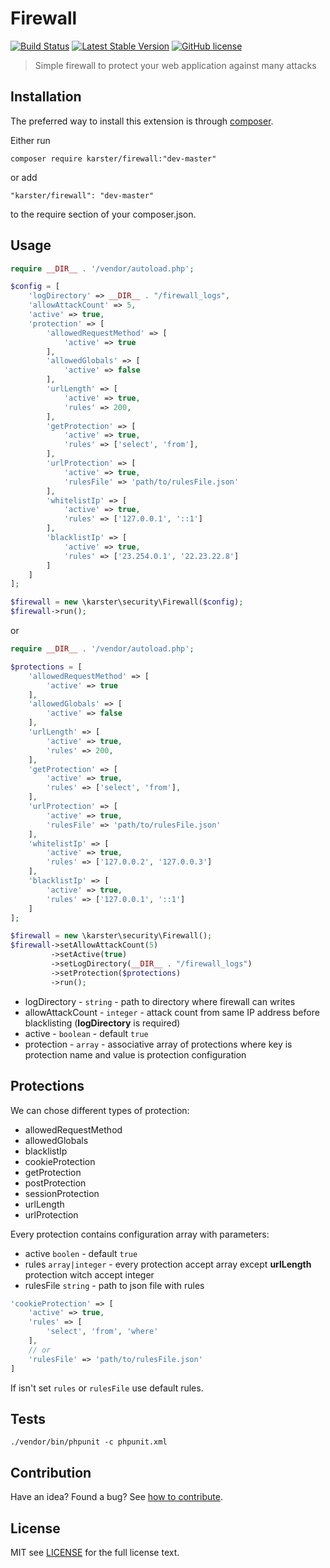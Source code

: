 # Firewall

[![Build Status](https://travis-ci.org/karster/firewall.svg?branch=master)][travis]
[![Latest Stable Version](https://poser.pugx.org/karster/security/v/stable)][version]
[![GitHub license](https://img.shields.io/badge/license-MIT-blue.svg)][license]

> Simple firewall to protect your web application against many attacks

## Installation

The preferred way to install this extension is through [composer](http://getcomposer.org/download/).

Either run

```shell
composer require karster/firewall:"dev-master"
```

or add

```
"karster/firewall": "dev-master"
```

to the require section of your composer.json.

## Usage
```php
require __DIR__ . '/vendor/autoload.php';

$config = [
    'logDirectory' => __DIR__ . "/firewall_logs",
    'allowAttackCount' => 5,
    'active' => true,
    'protection' => [
        'allowedRequestMethod' => [
            'active' => true
        ],
        'allowedGlobals' => [
            'active' => false
        ],
        'urlLength' => [
            'active' => true,
            'rules' => 200,
        ],
        'getProtection' => [
            'active' => true,
            'rules' => ['select', 'from'],
        ],
        'urlProtection' => [
            'active' => true,
            'rulesFile' => 'path/to/rulesFile.json'
        ],
        'whitelistIp' => [
            'active' => true,
            'rules' => ['127.0.0.1', '::1']
        ],
        'blacklistIp' => [
            'active' => true,
            'rules' => ['23.254.0.1', '22.23.22.8']
        ]
    ]
];

$firewall = new \karster\security\Firewall($config);
$firewall->run();

```

or

```php
require __DIR__ . '/vendor/autoload.php';

$protections = [
    'allowedRequestMethod' => [
        'active' => true
    ],
    'allowedGlobals' => [
        'active' => false
    ],
    'urlLength' => [
        'active' => true,
        'rules' => 200,
    ],
    'getProtection' => [
        'active' => true,
        'rules' => ['select', 'from'],
    ],
    'urlProtection' => [
        'active' => true,
        'rulesFile' => 'path/to/rulesFile.json'
    ],
    'whitelistIp' => [
        'active' => true,
        'rules' => ['127.0.0.2', '127.0.0.3']
    ],
    'blacklistIp' => [
        'active' => true,
        'rules' => ['127.0.0.1', '::1']
    ]
];

$firewall = new \karster\security\Firewall();
$firewall->setAllowAttackCount(5)
         ->setActive(true)
         ->setLogDirectory(__DIR__ . "/firewall_logs")
         ->setProtection($protections)
         ->run();

```

* logDirectory - `string` - path to directory where firewall can writes
* allowAttackCount - `integer` - attack count from same IP address before blacklisting (**logDirectory** is required)
* active - `boolean` - default `true` 
* protection - `array` - associative array of protections where key is protection name and value is protection configuration

## Protections
We can chose different types of protection:
* allowedRequestMethod
* allowedGlobals
* blacklistIp
* cookieProtection
* getProtection
* postProtection
* sessionProtection
* urlLength
* urlProtection

Every protection contains configuration array with parameters:
* active `boolen` - default `true`
* rules `array|integer` - every protection accept array except **urlLength** protection witch accept integer
* rulesFile `string` - path to json file with rules

```php
'cookieProtection' => [
    'active' => true,
    'rules' => [
        'select', 'from', 'where'
    ],
    // or
    'rulesFile' => 'path/to/rulesFile.json'
]

```

If isn't set `rules` or `rulesFile` use default rules.

## Tests

```
./vendor/bin/phpunit -c phpunit.xml
```

## Contribution
Have an idea? Found a bug? See [how to contribute][contributing].

## License
MIT see [LICENSE][] for the full license text.

[version]: https://packagist.org/packages/karster/security
[travis]: https://travis-ci.org/karster/firewall
[license]: LICENSE.md
[contributing]: CONTRIBUTING.md